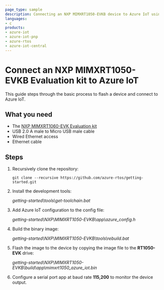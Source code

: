 ```yaml
---
page_type: sample
description: Connecting an NXP MIMXRT1050-EVKB device to Azure IoT using Azure RTOS
languages:
- c
products:
- azure-iot
- azure-iot-pnp
- azure-rtos
- azure-iot-central
---
```


# Connect an NXP MIMXRT1050-EVKB Evaluation kit to Azure IoT

This guide steps through the basic process to flash a device and connect to Azure IoT. 

## What you need

* The [NXP MIMXRT1060-EVK Evaluation kit](https://www.nxp.com/design/development-boards/i-mx-evaluation-and-development-boards/i-mx-rt1050-evaluation-kit:MIMXRT1050-EVK)
* USB 2.0 A male to Micro USB male cable
* Wired Ethernet access
* Ethernet cable

## Steps

1. Recursively clone the repository:
    ```shell
    git clone --recursive https://github.com/azure-rtos/getting-started.git
    ```

1. Install the development tools:

    *getting-started\tools\get-toolchain.bat*

1. Add Azure IoT configuration to the config file:
    
    *getting-started\NXP\MIMXRT1050-EVKB\app\azure_config.h*
    
1. Build the binary image:

    *getting-started\NXP\MIMXRT1050-EVKB\tools\rebuild.bat*

1. Flash the image to the device by copying the image file to the **RT1050-EVK** drive:

    *getting-started\NXP\MIMXRT1050-EVKB\build\app\mimxrt1050_azure_iot.bin*

1. Configure a serial port app at baud rate **115,200** to monitor the device output.
